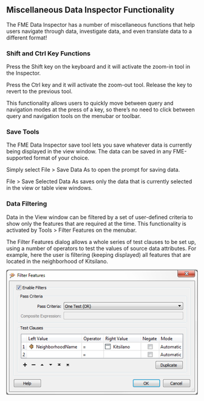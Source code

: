 ## Miscellaneous Data Inspector Functionality ##

The FME Data Inspector has a number of miscellaneous functions that help users navigate through data, investigate data, and even translate data to a different format!


### Shift and Ctrl Key Functions ###
Press the Shift key on the keyboard and it will activate the zoom-in tool in the Inspector.

Press the Ctrl key and it will activate the zoom-out tool. Release the key to revert to the previous tool.

This functionality allows users to quickly move between query and navigation modes at the press of a key, so there’s no need to click between query and navigation tools on the menubar or toolbar.


### Save Tools ###
The FME Data Inspector save tool lets you save whatever data is currently being displayed in the view window. The data can be saved in any FME-supported format of your choice.

Simply select File > Save Data As to open the prompt for saving data.

File > Save Selected Data As saves only the data that is currently selected in the view or table view windows.


### Data Filtering ###
Data in the View window can be filtered by a set of user-defined criteria to show only the features that are required at the time. This functionality is activated by Tools > Filter Features on the menubar.

The Filter Features dialog allows a whole series of test clauses to be set up, using a number of operators to test the values of source data attributes. For example, here the user is filtering (keeping displayed) all features that are located in the neighborhood of Kitsilano.

![](./Images/Img1.41.DIFilterFeatures.png)